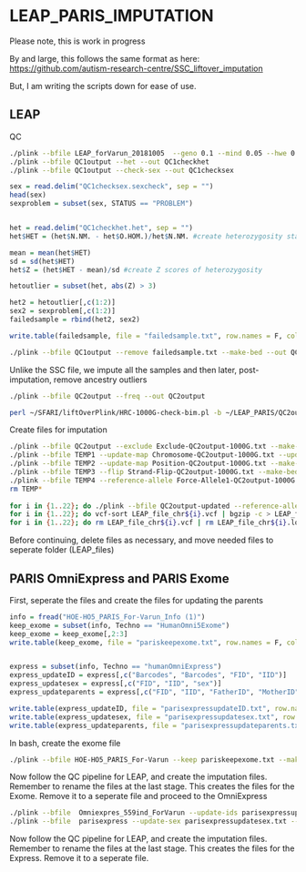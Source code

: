 # LEAP_PARIS_IMPUTATION
Please note, this is work in progress

By and large, this follows the same format as here: https://github.com/autism-research-centre/SSC_liftover_imputation

But, I am writing the scripts down for ease of use.

## LEAP

QC

```bash
./plink --bfile LEAP_forVarun_20181005  --geno 0.1 --mind 0.05 --hwe 0.000001 --me 0.05 0.1  --make-bed --out QC1output
./plink --bfile QC1output --het --out QC1checkhet
./plink --bfile QC1output --check-sex --out QC1checksex
```

```R
sex = read.delim("QC1checksex.sexcheck", sep = "")
head(sex)
sexproblem = subset(sex, STATUS == "PROBLEM")


het = read.delim("QC1checkhet.het", sep = "")
het$HET = (het$N.NM. - het$O.HOM.)/het$N.NM. #create heterozygosity stats

mean = mean(het$HET)
sd = sd(het$HET)
het$Z = (het$HET - mean)/sd #create Z scores of heterozygosity

hetoutlier = subset(het, abs(Z) > 3)

het2 = hetoutlier[,c(1:2)]
sex2 = sexproblem[,c(1:2)]
failedsample = rbind(het2, sex2)

write.table(failedsample, file = "failedsample.txt", row.names = F, col.names = T, quote = F)
```

```bash
./plink --bfile QC1output --remove failedsample.txt --make-bed --out QC2output
```

Unlike the SSC file, we impute all the samples and then later, post-imputation, remove ancestry outliers

```bash
./plink --bfile QC2output --freq --out QC2output

perl ~/SFARI/liftOverPlink/HRC-1000G-check-bim.pl -b ~/LEAP_PARIS/QC2output.bim -f ~/LEAP_PARIS/QC2output.frq -r ~/SFARI/liftOverPlink/1000GP_Phase3_combined.legend -g -p EUR
```

Create files for imputation

```bash
./plink --bfile QC2output --exclude Exclude-QC2output-1000G.txt --make-bed --out TEMP1
./plink --bfile TEMP1 --update-map Chromosome-QC2output-1000G.txt --update-chr --make-bed --out TEMP2
./plink --bfile TEMP2 --update-map Position-QC2output-1000G.txt --make-bed --out TEMP3
./plink --bfile TEMP3 --flip Strand-Flip-QC2output-1000G.txt --make-bed --out TEMP4
./plink --bfile TEMP4 --reference-allele Force-Allele1-QC2output-1000G.txt --make-bed --out QC2output-updated
rm TEMP*
  
for i in {1..22}; do ./plink --bfile QC2output-updated --reference-allele Force-Allele1-QC2output-1000G.txt --chr ${i} --recode-vcf --out LEAP_file_chr${i}; done
for i in {1..22}; do vcf-sort LEAP_file_chr${i}.vcf | bgzip -c > LEAP_file_chr${i}.vcf.gz; done
for i in {1..22}; do rm LEAP_file_chr${i}.vcf | rm LEAP_file_chr${i}.log; done
```

Before continuing, delete files as necessary, and move needed files to seperate folder (LEAP_files)


## PARIS OmniExpress and PARIS Exome

First, seperate the files and create the files for updating the parents

```R
info = fread("HOE-HO5_PARIS_For-Varun_Info (1)")
keep_exome = subset(info, Techno == "HumanOmni5Exome")
keep_exome = keep_exome[,2:3]
write.table(keep_exome, file = "pariskeepexome.txt", row.names = F, col.names = F, quote = F)


express = subset(info, Techno == "humanOmniExpress")
express_updateID = express[,c("Barcodes", "Barcodes", "FID", "IID")]
express_updatesex = express[,c("FID", "IID", "sex")]
express_updateparents = express[,c("FID", "IID", "FatherID", "MotherID")]

write.table(express_updateID, file = "parisexpressupdateID.txt", row.names = F, col.names = F, quote = F)
write.table(express_updatesex, file = "parisexpressupdatesex.txt", row.names = F, col.names = F, quote = F)
write.table(express_updateparents, file = "parisexpressupdateparents.txt", row.names = F, col.names = F, quote = F)
```

In bash, create the exome file

```bash
./plink --bfile HOE-HO5_PARIS_For-Varun --keep pariskeepexome.txt --make-bed --out paris_exome
```

Now follow the QC pipeline for LEAP, and create the imputation files. Remember to rename the files at the last stage. This creates the files for the Exome. Remove it to a seperate file and proceed to the OmniExpress

```bash
./plink --bfile  Omniexpres_559ind_ForVarun --update-ids parisexpressupdateID.txt --make-bed --out parisexpress
./plink --bfile  parisexpress --update-sex parisexpressupdatesex.txt --update-parents parisexpressupdateparents.txt --make-bed --out parisexpress
```

Now follow the QC pipeline for LEAP, and create the imputation files. Remember to rename the files at the last stage. This creates the files for the Express. Remove it to a seperate file.
